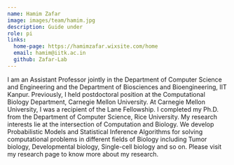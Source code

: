```yaml
---
name: Hamim Zafar
image: images/team/hamim.jpg
description: Guide under
role: pi
links:
  home-page: https://hamimzafar.wixsite.com/home
  email: hamim@iitk.ac.in
  github: Zafar-Lab
---
```


I am an Assistant Professor jointly in the Department of Computer Science and Engineering and the Department of Biosciences and Bioengineering, IIT Kanpur. Previously, I held postdoctoral position at the Computational Biology Department, Carnegie Mellon University. At Carnegie Mellon University, I was a recipient of the Lane Fellowship. I completed my Ph.D. from the Department of Computer Science, Rice University. My research interests lie at the intersection of Computation and Biology. We develop Probabilistic Models and Statistical Inference Algorithms for solving computational problems in different fields of Biology including Tumor biology, Developmental biology, Single-cell biology and so on. Please visit my research page to know more about my research. 